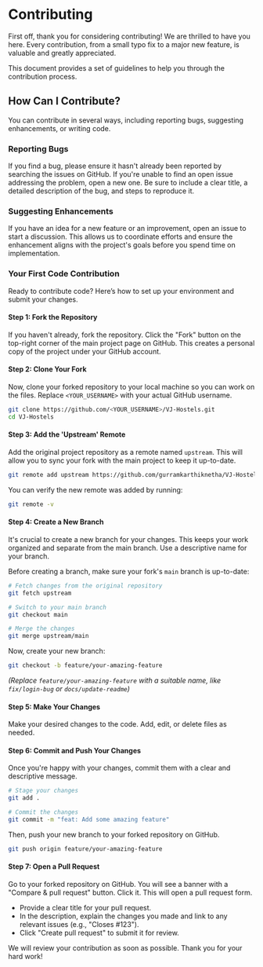 # Contributing 

First off, thank you for considering contributing! We are thrilled to have you here. Every contribution, from a small typo fix to a major new feature, is valuable and greatly appreciated.

This document provides a set of guidelines to help you through the contribution process.

## How Can I Contribute?

You can contribute in several ways, including reporting bugs, suggesting enhancements, or writing code.

### Reporting Bugs

If you find a bug, please ensure it hasn't already been reported by searching the issues on GitHub. If you're unable to find an open issue addressing the problem, open a new one. Be sure to include a clear title, a detailed description of the bug, and steps to reproduce it.

### Suggesting Enhancements

If you have an idea for a new feature or an improvement, open an issue to start a discussion. This allows us to coordinate efforts and ensure the enhancement aligns with the project's goals before you spend time on implementation.

### Your First Code Contribution

Ready to contribute code? Here’s how to set up your environment and submit your changes.

#### Step 1: Fork the Repository

If you haven't already, fork the repository. Click the "Fork" button on the top-right corner of the main project page on GitHub. This creates a personal copy of the project under your GitHub account.

#### Step 2: Clone Your Fork

Now, clone your forked repository to your local machine so you can work on the files. Replace `<YOUR_USERNAME>` with your actual GitHub username.

```sh
git clone https://github.com/<YOUR_USERNAME>/VJ-Hostels.git
cd VJ-Hostels
```

#### Step 3: Add the 'Upstream' Remote

Add the original project repository as a remote named `upstream`. This will allow you to sync your fork with the main project to keep it up-to-date.

```sh
git remote add upstream https://github.com/gurramkarthiknetha/VJ-Hostels
```

You can verify the new remote was added by running:
```sh
git remote -v
```

#### Step 4: Create a New Branch

It's crucial to create a new branch for your changes. This keeps your work organized and separate from the main branch. Use a descriptive name for your branch.

Before creating a branch, make sure your fork's `main` branch is up-to-date:
```sh
# Fetch changes from the original repository
git fetch upstream

# Switch to your main branch
git checkout main

# Merge the changes
git merge upstream/main
```

Now, create your new branch:
```sh
git checkout -b feature/your-amazing-feature
```
*(Replace `feature/your-amazing-feature` with a suitable name, like `fix/login-bug` or `docs/update-readme`)*

#### Step 5: Make Your Changes

Make your desired changes to the code. Add, edit, or delete files as needed.

#### Step 6: Commit and Push Your Changes

Once you're happy with your changes, commit them with a clear and descriptive message.

```sh
# Stage your changes
git add .

# Commit the changes
git commit -m "feat: Add some amazing feature"
```

Then, push your new branch to your forked repository on GitHub.

```sh
git push origin feature/your-amazing-feature
```

#### Step 7: Open a Pull Request

Go to your forked repository on GitHub. You will see a banner with a "Compare & pull request" button. Click it. This will open a pull request form.

-   Provide a clear title for your pull request.
-   In the description, explain the changes you made and link to any relevant issues (e.g., "Closes #123").
-   Click "Create pull request" to submit it for review.

We will review your contribution as soon as possible. Thank you for your hard work!
